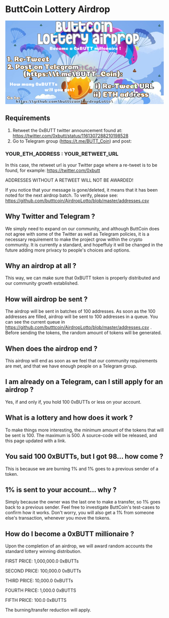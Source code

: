 # ButtCoin Lottery Airdrop

![alt text](https://raw.githubusercontent.com/butttcoin/AirdropLotto/master/airdrop3a.png)


## Requirements
1. Retweet the 0xBUTT twitter announcement found at: https://twitter.com/0xbutt/status/1161307288210198528
2. Go to Telegram group (https://t.me/BUTT_Coin) and post:

### YOUR_ETH_ADDRESS : YOUR_RETWEET_URL

In this case, the retweet url is your Twitter page where a re-tweet is to be found, for example:
https://twitter.com/0xbutt

ADDRESSES WITHOUT A RETWEET WILL NOT BE AWARDED!


If you notice that your message is gone/deleted, it means that it has been noted for the next airdrop batch. 
To verify, please see: https://github.com/butttcoin/AirdropLotto/blob/master/addresses.csv


## Why Twitter and Telegram ?
We simply need to expand on our community, and although ButtCoin does not agree with some of the Twitter as well as Telegram policies, it is a necessary requirement to make the project grow within the crypto community. It is currently a standard, and hopeffuly it will be changed in the future adding more privacy to people's choices and options.

## Why an airdrop at all ?
This way, we can make sure that 0xBUTT token is properly distributed and our community growth established.

## How will airdrop be sent ?
The airdrop will be sent in batches of 100 addresses. As soon as the 100 addresses are filled, airdrop will be sent to 100 addresses in a queue. You can see the current queue in https://github.com/butttcoin/AirdropLotto/blob/master/addresses.csv .
Before sending the tokens, the random amount of tokens will be generated.

## When does the airdrop end ?
This airdrop will end as soon as we feel that our community requirements are met, and that we have enough people on a Telegram group.

## I am already on a Telegram, can I still apply for an airdrop ?
Yes, if and only if, you hold 100 0xBUTTs or less on your account.

## What is a lottery and how does it work ?
To make things more interesting, the minimum amount of the tokens that will be sent is 100. The maximum is 500. A source-code will be released, and this page updated with a link.

## You said 100 0xBUTTs, but I got 98... how come ?
This is because we are burning 1% and 1% goes to a previous sender of a token.

## 1% is sent to your account... why ?
Simply because the owner was the last one to make a transfer, so 1% goes back to a previous sender. Feel free to investigate ButtCoin's test-cases to confirm how it works. Don't worry, you will also get a 1% from someone else's transaction, whenever you move the tokens.

## How do I become a 0xBUTT millionaire ?
Upon the completion of an airdrop, we will award random accounts the standard lottery winning distribution. 

FIRST PRICE: 1,000,000.0 0xBUTTs

SECOND PRICE: 100,000.0 0xBUTTs

THIRD PRICE: 10,000.0 0xBUTTs

FOURTH PRICE: 1,000.0 0xBUTTS

FIFTH PRICE: 100.0 0xBUTTS

The burning/transfer reduction will apply.
